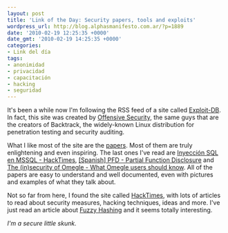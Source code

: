 ```yaml
---
layout: post
title: 'Link of the Day: Security papers, tools and exploits'
wordpress_url: http://blog.alphasmanifesto.com.ar/?p=1889
date: '2010-02-19 12:25:35 +0000'
date_gmt: '2010-02-19 14:25:35 +0000'
categories:
- Link del día
tags:
- anonimidad
- privacidad
- capacitación
- hacking
- seguridad
---
```


It's been a while now I'm following the RSS feed of a site called [Exploit-DB](http://www.exploit-db.com/). In fact, this site was created by [Offensive Security](http://www.offensive-security.com/), the same guys that are the creators of Backtrack, the widely-known Linux distribution for penetration testing and security auditing.

What I like most of the site are the [papers](http://www.exploit-db.com/papers). Most of them are truly enlightening and even inspiring. The last ones I've read are [Inyección SQL en MSSQL - HackTimes](http://www.exploit-db.com/download_pdf/11418), [[Spanish] PFD - Partial Function Disclosure](http://www.exploit-db.com/download_pdf/11313) and [The (in)security of Omegle - What Omegle users should know](http://www.exploit-db.com/download_pdf/11386). All of the papers are easy to understand and well documented, even with pictures and examples of what they talk about.

Not so far from here, I found the site called [HackTimes](http://www.hacktimes.com/), with lots of articles to read about security measures, hacking techniques, ideas and more. I've just read an article about [Fuzzy Hashing](http://www.hacktimes.com/fuzzy_hashing/) and it seems totally interesting.

_I'm a secure little skunk._
